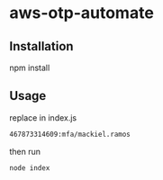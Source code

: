 # aws-otp-automate

## Installation

npm install

## Usage

replace in index.js

```bash
467873314609:mfa/mackiel.ramos
```

then run

```bash
node index
```
